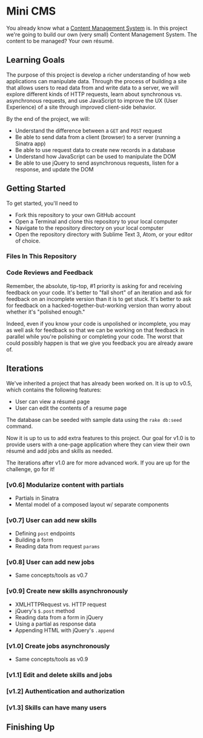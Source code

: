 # Mini CMS

You already know what a [Content Management System](http://en.wikipedia.org/wiki/Content_management_system) is. In this project we're going to build our own (very small) Content Management System. The content to be managed? Your own résumé.

## Learning Goals

The purpose of this project is develop a richer understanding of how web applications can manipulate data. Through the process of building a site that allows users to read data from and write data to a server, we will explore different kinds of HTTP requests, learn about synchronous vs. asynchronous requests, and use JavaScript to improve the UX (User Experience) of a site through improved client-side behavior.

By the end of the project, we will:

- Understand the difference between a `GET` and `POST` request
- Be able to send data from a client (browser) to a server (running a Sinatra app)
- Be able to use request data to create new records in a database
- Understand how JavaScript can be used to manipulate the DOM
- Be able to use jQuery to send asynchronous requests, listen for a response, and update the DOM

## Getting Started

To get started, you'll need to

- Fork this repository to your own GitHub account
- Open a Terminal and clone this repository to your local computer
- Navigate to the repository directory on your local computer
- Open the repository directory with Sublime Text 3, Atom, or your editor of choice.

### Files In This Repository

### Code Reviews and Feedback

Remember, the absolute, tip-top, #1 priority is asking for and receiving feedback on your code. It's better to "fall short" of an iteration and ask for feedback on an incomplete version than it is to get stuck. It's better to ask for feedback on a hacked-together-but-working version than worry about whether it's "polished enough."

Indeed, even if you know your code is unpolished or incomplete, you may as well ask for feedback so that we can be working on that feedback in parallel while you're polishing or completing your code. The worst that could possibly happen is that we give you feedback you are already aware of.

## Iterations

We've inherited a project that has already been worked on. It is up to v0.5, which contains the following features:

- User can view a résumé page
- User can edit the contents of a resume page

The database can be seeded with sample data using the `rake db:seed` command.

Now it is up to us to add extra features to this project. Our goal for v1.0 is to provide users with a one-page application where they can view their own résumé and add jobs and skills as needed.

The iterations after v1.0 are for more advanced work. If you are up for the challenge, go for it!

### [v0.6] Modularize content with partials

- Partials in Sinatra
- Mental model of a composed layout w/ separate components

### [v0.7] User can add new skills

- Defining `post` endpoints
- Building a form
- Reading data from request `params`

### [v0.8] User can add new jobs

- Same concepts/tools as v0.7

### [v0.9] Create new skills asynchronously

- XMLHTTPRequest vs. HTTP request
- jQuery's `$.post` method
- Reading data from a form in jQuery
- Using a partial as response data
- Appending HTML with jQuery's `.append`

### [v1.0] Create jobs asynchronously

- Same concepts/tools as v0.9

### [v1.1] Edit and delete skills and jobs

### [v1.2] Authentication and authorization

### [v1.3] Skills can have many users

## Finishing Up
